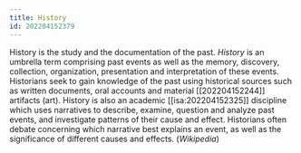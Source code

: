 ```yaml
---
title: History
id: 202204152379
---
```


History is the study and the documentation of the past. *History* is an umbrella term comprising past events as well as the memory, discovery, collection, organization, presentation and interpretation of these events. Historians seek to gain knowledge of the past using historical sources such as written documents, oral accounts and material [[202204152244]] artifacts (art). History is also an academic [[isa:202204152325]] discipline which uses narratives to describe, examine, question and analyze past events, and investigate patterns of their cause and effect. Historians often debate concerning which narrative best explains an event, as well as the significance of different causes and effects. (*Wikipedia*)
